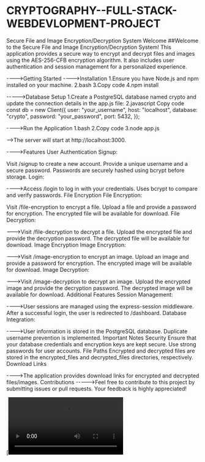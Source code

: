# CRYPTOGRAPHY--FULL-STACK-WEBDEVLOPMENT-PROJECT 

Secure File and Image Encryption/Decryption System
Welcome
##Welcome to the Secure File and Image Encryption/Decryption System! This application provides a secure way to encrypt and decrypt files and images using the AES-256-CFB encryption algorithm. It also includes user authentication and session management for a personalized experience.

---->Getting Started
---->Installation
1.Ensure you have Node.js and npm installed on your machine.
2.bash
3.Copy code
4.npm install

----->Database Setup
1.Create a PostgreSQL database named crypto and update the connection details in the app.js file:
2.javascript
Copy code
const db = new Client({
  user: "your_username",
  host: "localhost",
  database: "crypto",
  password: "your_password",
  port: 5432,
});


---->Run the Application
1.bash
2.Copy code
3.node app.js

-->The server will start at http://localhost:3000.

---->Features
User Authentication
Signup:

Visit /signup to create a new account.
Provide a unique username and a secure password.
Passwords are securely hashed using bcrypt before storage.
Login:

---->Access /login to log in with your credentials.
Uses bcrypt to compare and verify passwords.
File Encryption
File Encryption:

Visit /file-encryption to encrypt a file.
Upload a file and provide a password for encryption.
The encrypted file will be available for download.
File Decryption:

--->Visit /file-decryption to decrypt a file.
Upload the encrypted file and provide the decryption password.
The decrypted file will be available for download.
Image Encryption
Image Encryption:

--->Visit /image-encryption to encrypt an image.
Upload an image and provide a password for encryption.
The encrypted image will be available for download.
Image Decryption:

--->Visit /image-decryption to decrypt an image.
Upload the encrypted image and provide the decryption password.
The decrypted image will be available for download.
Additional Features
Session Management:

---->User sessions are managed using the express-session middleware.
After a successful login, the user is redirected to /dashboard.
Database Integration:

---->User information is stored in the PostgreSQL database.
Duplicate username prevention is implemented.
Important Notes
Security
Ensure that your database credentials and encryption keys are kept secure.
Use strong passwords for user accounts.
File Paths
Encrypted and decrypted files are stored in the encrypted_files and decrypted_files directories, respectively.
Download Links

---->The application provides download links for encrypted and decrypted files/images.
Contributions
----->Feel free to contribute to this project by submitting issues or pull requests. Your feedback is highly appreciated!


[![Watch the Video](https://github.com/sai-chandana-jampala/CRYPTOGRAPHY--FULL-STACK-WEBDEVLOPMENT-PROJECT/blob/main/project-working-video.mp4)

